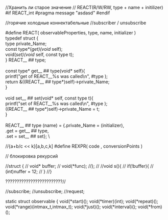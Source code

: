 //Хранить ли старое значение
// REACT(R/W/RW, type + name + initilizer)
#if REACT_int
    #pragma message "asdasd"
#endif

//горячие холодные коннектабельные
//subscriber / unsubscribe

#define REACT( observableProperties, type, name, initializer ) \
typedef struct { \
    type private_Name; \
    const type*(*get)(void* self); \
    void(*set)(void* self, const type t); \
} REACT__  ## type; \
\
const type* get__ ## type(void* self){ \
    printf("get of REACT__%s was called\n", #type );\
    return &((REACT__ ## type*)self)->private_Name; \
} \
\
void set__ ## set(void* self, const type t){ \
    printf("set of REACT__%s was called\n", #type );\
    ((REACT__ ## type*)self)->private_Name = t; \
} \
\
REACT__ ## type (name) = {.private_Name = (initializer), \
                          .get = get__ ## type, \
                          .set = set__ ## set}; \

//{a+b/c << k}[a,b,c,k]
#define REXPR( code , conversionPoints )

// блокировка рекурсий

//struct {
//    void* buffer;
//    void(*func);
//};
//
//void s(){
//    if(!buffer){
//        (int)nuffer = 12;
//    }
//}



?????????????????????????//

//subscribe;
//unsubscribe;
//request;

static struct observable {
  void(*start)();
  void(*timer)(int);
  void(*repeat)();
  void(*range)(intmax_t,intmax_t);
  void(*just)();
  void(*interval)();
  void(*from)();